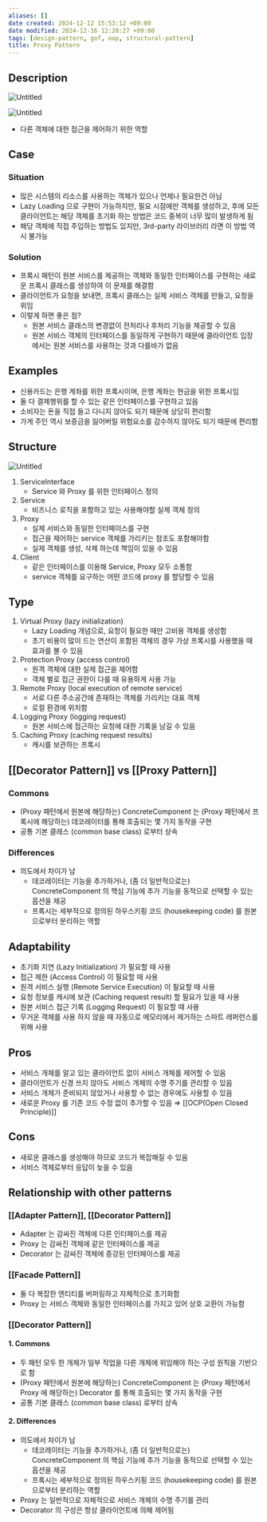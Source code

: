 ```yaml
---
aliases: []
date created: 2024-12-12 15:53:12 +09:00
date modified: 2024-12-16 12:20:27 +09:00
tags: [design-pattern, gof, oop, structural-pattern]
title: Proxy Pattern
---
```


## Description

![Untitled](../../../../_assets/oop/Untitled%2040.png)

![Untitled](../../../../_assets/oop/Untitled%2041.png)

- 다른 객체에 대한 접근을 제어하기 위한 역할

## Case

### Situation

- 많은 시스템의 리소스를 사용하는 객체가 있으나 언제나 필요한건 아님
- Lazy Loading 으로 구현이 가능하지만, 필요 시점에만 객체를 생성하고, 후에 모든 클라이언트는 해당 객체를 초기화 하는 방법은 코드 중복이 너무 많이 발생하게 됨
- 해당 객체에 직접 주입하는 방법도 있지만, 3rd-party 라이브러리 라면 이 방법 역시 불가능

### Solution

- 프록시 패턴이 원본 서비스를 제공하는 객체와 동일한 인터페이스를 구현하는 새로운 프록시 클래스를 생성하여 이 문제를 해결함
- 클라이언트가 요청을 보내면, 프록시 클래스는 실제 서비스 객체를 만들고, 요청을 위임
- 이렇게 하면 좋은 점?
  - 원본 서비스 클래스의 변경없이 전처리나 후처리 기능을 제공할 수 있음
  - 원본 서비스 객체의 인터페이스를 동일하게 구현하기 때문에 클라이언트 입장에서는 원본 서비스를 사용하는 것과 다를바가 없음

## Examples

- 신용카드는 은행 계좌를 위한 프록시이며, 은행 계좌는 현금을 위한 프록시임
- 둘 다 결제행위를 할 수 있는 같은 인터페이스를 구현하고 있음
- 소비자는 돈을 직접 들고 다니지 않아도 되기 때문에 상당히 편리함
- 가게 주인 역시 보증금을 잃어버릴 위험요소를 감수하지 않아도 되기 때문에 편리함

## Structure

![Untitled](../../../../_assets/oop/Untitled%2042.png)

1. ServiceInterface
    - Service 와 Proxy 를 위한 인터페이스 정의
2. Service
    - 비즈니스 로직을 포함하고 있는 사용해야할 실제 객체 정의
3. Proxy
    - 실제 서비스와 동일한 인터페이스를 구현
    - 접근을 제어하는 service 객체를 가리키는 참조도 포함해야함
    - 실제 객체를 생성, 삭제 하는데 책임이 있을 수 있음
4. Client
    - 같은 인터페이스를 이용해 Service, Proxy 모두 소통함
    - service 객체를 요구하는 어떤 코드에 proxy 를 할당할 수 있음

## Type

1. Virtual Proxy (lazy initialization)
   - Lazy Loading 개념으로, 요청이 필요한 때만 고비용 객체를 생성함
   - 초기 비용이 많이 드는 연산이 포함된 객체의 경우 가상 프록시를 사용했을 때 효과를 볼 수 있음
2. Protection Proxy (access control)
   - 원격 객체에 대한 실제 접근을 제어함
   - 객체 별로 접근 권한이 다를 때 유용하게 사용 가능
3. Remote Proxy (local execution of remote service)
   - 서로 다른 주소공간에 존재하는 객체를 가리키는 대표 객체
   - 로컬 환경에 위치함
4. Logging Proxy (logging request)
   - 원본 서비스에 접근하는 요청에 대한 기록을 남길 수 있음
5. Caching Proxy (caching request results)
   - 캐시를 보관하는 프록시

## [[Decorator Pattern]] vs [[Proxy Pattern]]

### Commons

- (Proxy 패턴에서 원본에 해당하는) ConcreteComponent 는 (Proxy 패턴에서 프록시에 해당하는) 데코레이터를 통해 호출되는 몇 가지 동작을 구현
- 공통 기본 클래스 (common base class) 로부터 상속

### Differences

- 의도에서 차이가 남
  - 데코레이터는 기능을 추가하거나, (좀 더 일반적으로는) ConcreteComponent 의 핵심 기능에 추가 기능을 동적으로 선택할 수 있는 옵션을 제공
  - 프록시는 세부적으로 정의된 하우스키핑 코드 (housekeeping code) 를 원본으로부터 분리하는 역할

## Adaptability

- 초기화 지연 (Lazy Initialization) 가 필요할 때 사용
- 접근 제한 (Access Control) 이 필요할 때 사용
- 원격 서비스 실행 (Remote Service Execution) 이 필요할 때 사용
- 요청 정보를 캐시에 보관 (Caching request result) 할 필요가 있을 때 사용
- 원본 서비스 접근 기록 (Logging Request) 이 필요할 때 사용
- 무거운 객체를 사용 하지 않을 때 자동으로 메모리에서 제거하는 스마트 레퍼런스를 위해 사용

## Pros

- 서비스 개체를 알고 있는 클라이언트 없이 서비스 개체를 제어할 수 있음
- 클라이언트가 신경 쓰지 않아도 서비스 개체의 수명 주기를 관리할 수 있음
- 서비스 개체가 준비되지 않았거나 사용할 수 없는 경우에도 사용할 수 있음
- 새로운 Proxy 를 기존 코드 수정 없이 추가할 수 있음 ⇒ [[OCP(Open Closed Principle)]]

## Cons

- 새로운 클래스를 생성해야 하므로 코드가 복잡해질 수 있음
- 서비스 객체로부터 응답이 늦을 수 있음

## Relationship with other patterns

### [[Adapter Pattern]], [[Decorator Pattern]]

- Adapter 는 감싸진 객체에 다른 인터페이스를 제공
- Proxy 는 감싸진 객체에 같은 인터페이스를 제공
- Decorator 는 감싸진 객체에 증강된 인터페이스를 제공

### [[Facade Pattern]]

- 둘 다 복잡한 엔티티를 버퍼링하고 자체적으로 초기화함
- Proxy 는 서비스 객체와 동일한 인터페이스를 가지고 있어 상호 교환이 가능함

### [[Decorator Pattern]]

#### 1. Commons

- 두 패턴 모두 한 개체가 일부 작업을 다른 개체에 위임해야 하는 구성 원칙을 기반으로 함
- (Proxy 패턴에서 원본에 해당하는) ConcreteComponent 는 (Proxy 패턴에서 Proxy 에 해당하는) Decorator 를 통해 호출되는 몇 가지 동작을 구현
- 공통 기본 클래스 (common base class) 로부터 상속

#### 2. Differences

- 의도에서 차이가 남
  - 데코레이터는 기능을 추가하거나, (좀 더 일반적으로는) ConcreteComponent 의 핵심 기능에 추가 기능을 동적으로 선택할 수 있는 옵션을 제공
  - 프록시는 세부적으로 정의된 하우스키핑 코드 (housekeeping code) 를 원본으로부터 분리하는 역할
- Proxy 는 일반적으로 자체적으로 서비스 개체의 수명 주기를 관리
- Decorator 의 구성은 항상 클라이언트에 의해 제어됨
